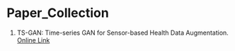 # Paper_Collection

1. TS-GAN: Time-series GAN for Sensor-based Health Data Augmentation. [Online Link](https://dl.acm.org/doi/10.1145/3583593)
